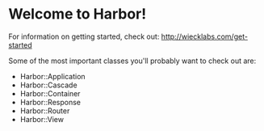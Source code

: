 # Welcome to Harbor!

For information on getting started, check out: http://wiecklabs.com/get-started

Some of the most important classes you'll probably want to check out are:

* Harbor::Application
* Harbor::Cascade
* Harbor::Container
* Harbor::Response
* Harbor::Router
* Harbor::View
